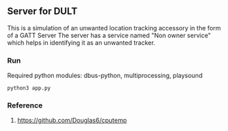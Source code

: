## Server for DULT

This is a simulation of an unwanted location tracking accessory in the form of a GATT Server
The server has a service named "Non owner service" which helps in identifying it as an unwanted tracker.

### Run
Required python modules: dbus-python, multiprocessing, playsound

```python3 app.py```

### Reference
1. https://github.com/Douglas6/cputemp